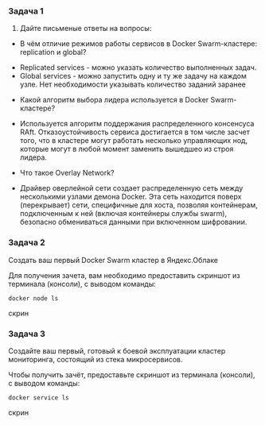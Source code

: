 
### Задача 1

 1. Дайте письменые ответы на вопросы:

* В чём отличие режимов работы сервисов в Docker Swarm-кластере: replication и global?

- Replicated services - можно указать количество выполненных задач.
- Global services - можно запустить одну и ту же задачу на каждом узле. Нет необходимости указывать количество заданий заранее

* Какой алгоритм выбора лидера используется в Docker Swarm-кластере?

- Используется алгоритм поддержания распределенного консенсуса RAft. Отказоустойчивость сервиса достигается 
в том числе засчет того, что в кластере могут работать несколько управляющих нод, которые могут в любой момент заменить вышедшео из строя лидера. 

* Что такое Overlay Network?

- Драйвер оверлейной сети создает распределенную сеть между несколькими узлами демона Docker. Эта сеть находится поверх (перекрывает) сети,
специфичные для хоста, позволяя контейнерам, подключенным к ней (включая контейнеры службы swarm), безопасно обмениваться данными при включенном шифровании.

### Задача 2

Создать ваш первый Docker Swarm кластер в Яндекс.Облаке

Для получения зачета, вам необходимо предоставить скриншот из терминала (консоли), с выводом команды:

```
docker node ls

````
скрин


### Задача 3

Создайте ваш первый, готовый к боевой эксплуатации кластер мониторинга, состоящий из стека микросервисов.

Чтобы получить зачёт, предоставьте скриншот из терминала (консоли), с выводом команды:

```
docker service ls

````

скрин


